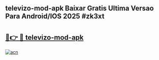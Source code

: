 ## televizo-mod-apk Baixar Gratis Ultima Versao Para Android/IOS 2025 #zk3xt

# <h2><a href="https://ainizakaria.my?title=televizo-mod-apk&ref=20M">🔗👉 🔴 televizo-mod-apk</a></h2>

[![acn](https://github.com/user-attachments/assets/0f9c940e-d8b0-45ae-aac7-cd30a18b3e1c)](https://ainizakaria.my?title=televizo-mod-apk&ref=20M)

